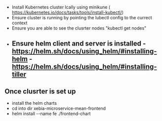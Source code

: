 
- Install Kubernetes cluster lcally using minikune  ( https://kubernetes.io/docs/tasks/tools/install-kubectl/)
- Ensure cluster is running  by pointing the lubectl config to the currect  context 
- Ensure you are able  to see the clusrter nodes "kubectl get nodes"
- Ensure helm  client and server is installed 
    -https://helm.sh/docs/using_helm/#installing-helm
    -https://helm.sh/docs/using_helm/#installing-tiller
    -
## Once clusrter is set up 
- install the helm charts
- cd into dir xebia-microservice-mean-frontend
- helm install --name fe ./frontend-chart

